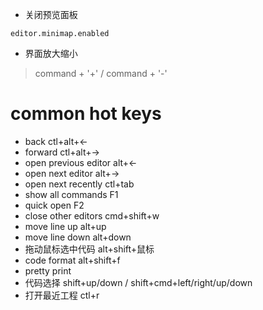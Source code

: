 * 关闭预览面板
```
editor.minimap.enabled
```

* 界面放大缩小
> command + '+' / command + '-'

# common hot keys
* back ctl+alt+<-
* forward ctl+alt+->
* open previous editor alt+<-
* open next editor alt+->
* open next recently ctl+tab
* show all commands F1
* quick open F2
* close other editors cmd+shift+w
* move line up alt+up
* move line down alt+down
* 拖动鼠标选中代码 alt+shift+鼠标
* code format alt+shift+f
* pretty print
* 代码选择 shift+up/down / shift+cmd+left/right/up/down
* 打开最近工程 ctl+r